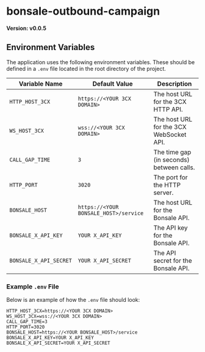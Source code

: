 # bonsale-outbound-campaign

**Version: v0.0.5**

## Environment Variables

The application uses the following environment variables. These should be defined in a `.env` file located in the root directory of the project.

| Variable Name          | Default Value                                 | Description                                  |
|------------------------|-----------------------------------------------|----------------------------------------------|
| `HTTP_HOST_3CX`        | `https://<YOUR 3CX DOMAIN>`                   | The host URL for the 3CX HTTP API.           |
| `WS_HOST_3CX`          | `wss://<YOUR 3CX DOMAIN>`                     | The host URL for the 3CX WebSocket API.      |
| `CALL_GAP_TIME`        | `3`                                           | The time gap (in seconds) between calls.     |
| `HTTP_PORT`            | `3020`                                        | The port for the HTTP server.                |
| `BONSALE_HOST`         | `https://<YOUR BONSALE_HOST>/service`         | The host URL for the Bonsale API.            |
| `BONSALE_X_API_KEY`    | `YOUR X_API_KEY`                              | The API key for the Bonsale API.             |
| `BONSALE_X_API_SECRET` | `YOUR X_API_SECRET`                           | The API secret for the Bonsale API.          |

### Example `.env` File

Below is an example of how the `.env` file should look:

```env
HTTP_HOST_3CX=https://<YOUR 3CX DOMAIN>
WS_HOST_3CX=wss://<YOUR 3CX DOMAIN>
CALL_GAP_TIME=3
HTTP_PORT=3020
BONSALE_HOST=https://<YOUR BONSALE_HOST>/service
BONSALE_X_API_KEY=YOUR X_API_KEY
BONSALE_X_API_SECRET=YOUR X_API_SECRET